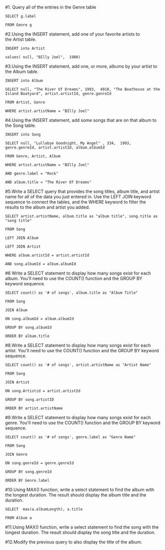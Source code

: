 #1. Query all of the entries in the Genre table

    SELECT g.label

    FROM Genre g

#2.Using the INSERT statement, add one of your favorite artists to the Artist table.

    INSERT into Artist

    values( null, "BIlly Joel",  1980)

#3.Using the INSERT statement, add one, or more, albums by your artist to the Album table.
    
    INSERT into Album
    
    SELECT null, "The River Of Dreams", 1993,  4910, "The Boathouse at the Island Boatyard", artist.artistId, genre.genreId
    
    FROM Artist, Genre
    
    WHERE artist.artistName = "BIlly Joel"


#4.Using the INSERT statement, add some songs that are on that album to the Song table.
    
    INSERT into Song
    
    SELECT null, "Lullabye Goodnight, My Angel" , 334,  1993, genre.genreId, artist.artistId, album.albumId
    
    FROM Genre, Artist, Album
    
    WHERE artist.artistName = "BIlly Joel"
    
    AND genre.label = "Rock"
    
    AND album.title = "The River Of Dreams"


#5.Write a SELECT query that provides the song titles, album title, and artist name for all of the data you just entered in. Use the LEFT JOIN keyword sequence to connect the tables, and the WHERE keyword to filter the results to the album and artist you added.

    SELECT artist.artistName, album.title as "album title", song.title as "song title"

    FROM Song

    LEFT JOIN Album
    
    LEFT JOIN Artist
    
    WHERE album.artistId = artist.artistId
    
    AND song.albumId = album.albumId


#6 Write a SELECT statement to display how many songs exist for each album. You'll need to use the COUNT() function and the GROUP BY keyword sequence.

    SELECT count() as '# of songs', album.title as "Album Title"
    
    FROM Song
    
    JOIN Album 
    
    ON song.albumId = album.albumId
    
    GROUP BY song.albumId
    
    ORDER BY album.title

#8.Write a SELECT statement to display how many songs exist for each artist. You'll need to use the COUNT() function and the GROUP BY keyword sequence.

    SELECT count() as '# of songs', artist.artistName as "Artist Name"
    
    FROM Song
    
    JOIN Artist 
    
    ON song.Artistid = artist.artistId
    
    GROUP BY song.artistID
    
    ORDER BY artist.artistName


#9.Write a SELECT statement to display how many songs exist for each genre. You'll need to use the COUNT() function and the GROUP BY keyword sequence.

    SELECT count() as '# of songs', genre.label as "Genre Name"

    FROM Song

    JOIN Genre 

    ON song.genreId = genre.genreId

    GROUP BY song.genreId

    ORDER BY Genre.label


#10.Using MAX() function, write a select statement to find the album with the longest duration. The result should display the album title and the duration.

    SELECT  max(a.albumLength), a.title
    
    FROM Album a



#11.Using MAX() function, write a select statement to find the song with the longest duration. The result should display the song title and the duration.

#12.Modify the previous query to also display the title of the album.
